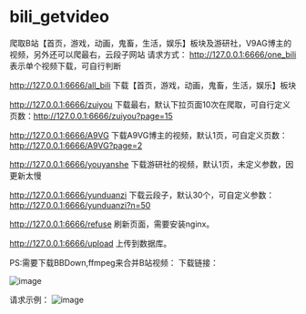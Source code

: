 # bili_getvideo
爬取B站【首页，游戏，动画，鬼畜，生活，娱乐】板块及游研社，V9AG博主的视频，另外还可以爬最右，云段子网站
请求方式：
http://127.0.0.1:6666/one_bili   表示单个视频下载，可自行判断

http://127.0.0.1:6666/all_bili   下载【首页，游戏，动画，鬼畜，生活，娱乐】板块

http://127.0.0.1:6666/zuiyou     下载最右，默认下拉页面10次在爬取，可自行定义页数：http://127.0.0.1:6666/zuiyou?page=15

http://127.0.0.1:6666/A9VG       下载A9VG博主的视频，默认1页，可自定义页数：http://127.0.0.1:6666/A9VG?page=2

http://127.0.0.1:6666/youyanshe  下载游研社的视频，默认1页，未定义参数，因更新太慢

http://127.0.0.1:6666/yunduanzi  下载云段子，默认30个，可自定义参数：http://127.0.0.1:6666/yunduanzi?n=50

http://127.0.0.1:6666/refuse     刷新页面，需要安装nginx。

http://127.0.0.1:6666/upload     上传到数据库。

PS:需要下载BBDown,ffmpeg来合并B站视频：
下载链接：

![image](https://github.com/xwg666/bili_getvideo/assets/95574231/a0649ff3-ea8c-4a2b-8cb6-2a77eb6b92da)


请求示例：
![image](https://github.com/xwg666/bili_getvideo/assets/95574231/f0fffe4e-7ea3-4e07-8b54-c9ad3a1808d9)

